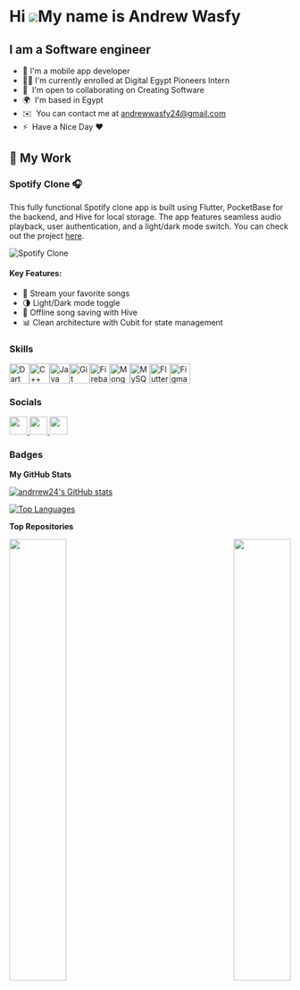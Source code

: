 Hi ![](https://user-images.githubusercontent.com/18350557/176309783-0785949b-9127-417c-8b55-ab5a4333674e.gif)My name is Andrew Wasfy
====================================================================================================================================

I am a Software engineer
------------------------

* 📱  I'm a mobile app developer
* 🧑‍🎓  I'm currently enrolled at Digital Egypt Pioneers Intern
* 🤝  I'm open to collaborating on Creating Software
* 🌍  I'm based in Egypt
* ✉️  You can contact me at [andrewwasfy24@gmail.com](mailto:andrewwasfy24@gmail.com)
* ⚡  Have a Nice Day ♥


## 💼 My Work

### Spotify Clone 🎧

This fully functional Spotify clone app is built using Flutter, PocketBase for the backend, and Hive for local storage.
The app features seamless audio playback, user authentication, and a light/dark mode switch. You can check out the project [here](https://github.com/andrrew24/spotify_clone).

![Spotify Clone](path-to-your-image.png)

#### Key Features:
- 🎵 Stream your favorite songs
- 🌗 Light/Dark mode toggle
- 💾 Offline song saving with Hive
- 📊 Clean architecture with Cubit for state management

### Skills


<p align="left">
<a href="https://dart.dev/" target="_blank" rel="noreferrer"><img src="https://raw.githubusercontent.com/danielcranney/readme-generator/main/public/icons/skills/dart-colored.svg" width="36" height="36" alt="Dart" /></a><a href="https://docs.microsoft.com/en-us/cpp/?view=msvc-170" target="_blank" rel="noreferrer"><img src="https://raw.githubusercontent.com/danielcranney/readme-generator/main/public/icons/skills/cplusplus-colored.svg" width="36" height="36" alt="C++" /></a><a href="https://www.oracle.com/java/" target="_blank" rel="noreferrer"><img src="https://raw.githubusercontent.com/danielcranney/readme-generator/main/public/icons/skills/java-colored.svg" width="36" height="36" alt="Java" /></a><a href="https://git-scm.com/" target="_blank" rel="noreferrer"><img src="https://raw.githubusercontent.com/danielcranney/readme-generator/main/public/icons/skills/git-colored.svg" width="36" height="36" alt="Git" /></a><a href="https://firebase.google.com/" target="_blank" rel="noreferrer"><img src="https://raw.githubusercontent.com/danielcranney/readme-generator/main/public/icons/skills/firebase-colored.svg" width="36" height="36" alt="Firebase" /></a><a href="https://www.mongodb.com/" target="_blank" rel="noreferrer"><img src="https://raw.githubusercontent.com/danielcranney/readme-generator/main/public/icons/skills/mongodb-colored.svg" width="36" height="36" alt="MongoDB" /></a><a href="https://www.mysql.com/" target="_blank" rel="noreferrer"><img src="https://raw.githubusercontent.com/danielcranney/readme-generator/main/public/icons/skills/mysql-colored.svg" width="36" height="36" alt="MySQL" /></a><a href="https://flutter.dev/" target="_blank" rel="noreferrer"><img src="https://raw.githubusercontent.com/danielcranney/readme-generator/main/public/icons/skills/flutter-colored.svg" width="36" height="36" alt="Flutter" /></a><a href="https://www.figma.com/" target="_blank" rel="noreferrer"><img src="https://raw.githubusercontent.com/danielcranney/readme-generator/main/public/icons/skills/figma-colored.svg" width="36" height="36" alt="Figma" /></a>
</p>


### Socials

<p align="left"> <a href="https://discord.com/users/_andrrew" target="_blank" rel="noreferrer"> <picture> <source media="(prefers-color-scheme: dark)" srcset="undefined" /> <source media="(prefers-color-scheme: light)" srcset="https://raw.githubusercontent.com/danielcranney/readme-generator/main/public/icons/socials/discord.svg" /> <img src="[https://raw.githubusercontent.com/danielcranney/readme-generator/main/public/icons/socials/discord.svg](https://assets-prd.ignimgs.com/2022/06/17/discord-blogroll-1655488022938.jpg)" width="32" height="32" /> </picture> </a> <a href="https://www.github.com/andrrew24" target="_blank" rel="noreferrer"> <picture> <source media="(prefers-color-scheme: dark)" srcset="https://raw.githubusercontent.com/danielcranney/readme-generator/main/public/icons/socials/github-dark.svg" /> <source media="(prefers-color-scheme: light)" srcset="https://raw.githubusercontent.com/danielcranney/readme-generator/main/public/icons/socials/github.svg" /> <img src="https://raw.githubusercontent.com/danielcranney/readme-generator/main/public/icons/socials/github.svg" width="32" height="32" /> </picture> </a> <a href="https://www.linkedin.com/in/andrew-wasfy-4352b8252/" target="_blank" rel="noreferrer"> <picture> <source media="(prefers-color-scheme: dark)" srcset="https://raw.githubusercontent.com/danielcranney/readme-generator/main/public/icons/socials/linkedin-dark.svg" /> <source media="(prefers-color-scheme: light)" srcset="https://raw.githubusercontent.com/danielcranney/readme-generator/main/public/icons/socials/linkedin.svg" /> <img src="https://raw.githubusercontent.com/danielcranney/readme-generator/main/public/icons/socials/linkedin.svg" width="32" height="32" /> </picture> </a></p>

### Badges

<b>My GitHub Stats</b>

<a href="http://www.github.com/andrrew24"><img src="https://github-readme-stats.vercel.app/api?username=andrrew24&show_icons=true&hide=prs,issues,&title_color=3382ed&text_color=ffffff&icon_color=0891b2&bg_color=000000&hide_border=true&show_icons=true" alt="andrrew24's GitHub stats" /></a>

<a href="https://github.com/andrrew24" align="left"><img src="https://github-readme-stats.vercel.app/api/top-langs/?username=andrrew24&langs_count=10&title_color=3382ed&text_color=ffffff&icon_color=0891b2&bg_color=000000&hide_border=true&locale=en&custom_title=Top%20%Languages" alt="Top Languages" /></a>

<b>Top Repositories</b>

<div width="100%" align="center"><a href="https://github.com/andrrew24/notes_app" align="left"><img align="left" width="45%" src="https://github-readme-stats.vercel.app/api/pin/?username=andrrew24&repo=notes_app&title_color=3382ed&text_color=ffffff&icon_color=0891b2&bg_color=000000&hide_border=true&locale=en" /></a><a href="https://github.com/andrrew24/bookly" align="right"><img align="right" width="45%" src="https://github-readme-stats.vercel.app/api/pin/?username=andrrew24&repo=bookly&title_color=3382ed&text_color=ffffff&icon_color=0891b2&bg_color=000000&hide_border=true&locale=en" /></a></div><br /><br /><br /><br /><br /><br /><br />
